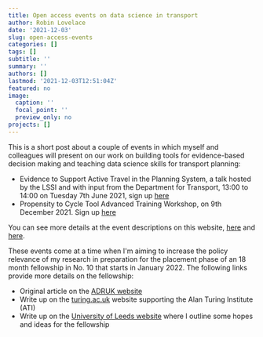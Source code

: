 ```yaml
---
title: Open access events on data science in transport
author: Robin Lovelace
date: '2021-12-03'
slug: open-access-events
categories: []
tags: []
subtitle: ''
summary: ''
authors: []
lastmod: '2021-12-03T12:51:04Z'
featured: no
image:
  caption: ''
  focal_point: ''
  preview_only: no
projects: []
---
```


This is a short post about a couple of events in which myself and colleagues will present on our work on building tools for evidence-based decision making and teaching data science skills for transport planning:

- Evidence to Support Active Travel in the Planning System, a talk hosted by the LSSI and with input from the Department for Transport, 13:00 to 14:00 on Tuesday 7th June 2021, sign up [here](https://www.eventbrite.co.uk/e/evidence-to-support-active-travel-in-the-planning-system-tickets-211640180477)
- Propensity to Cycle Tool Advanced Training Workshop, on 9th December 2021. Sign up [here](https://hopin.com/events/propensity-to-cycle-tool-advanced-training-workshop-b97560b7-2a95-4642-aca0-2973d53f22b2/registration)

You can see more details at the event descriptions on this website, [here](https://www.robinlovelace.net/talk/propensity-to-cycle-tool-advanced-training-workshop-2021/) and [here](https://www.robinlovelace.net/talk/evidence-to-support-active-travel-in-the-planning-system/). 

These events come at a time when I'm aiming to increase the policy relevance of my research in preparation for the placement phase of an 18 month fellowship in No. 10 that starts in January 2022.
The following links provide more details on the fellowship:

- Original article on the [ADRUK website](https://www.adruk.org/news-publications/news-blogs/esrc-and-adr-uk-funded-research-fellows-to-work-with-no10-downing-street-487/)
- Write up on the [turing.ac.uk](https://www.turing.ac.uk/news/two-turing-fellows-awarded-first-no10-data-science-fellowships) website supporting the Alan Turing Institute (ATI)
- Write up on the [University of Leeds website](https://www.leeds.ac.uk/main-index/news/article/4961/leeds-academic-awarded-first-10-downing-street-data-science-fellowship) where I outline some hopes and ideas for the fellowship



